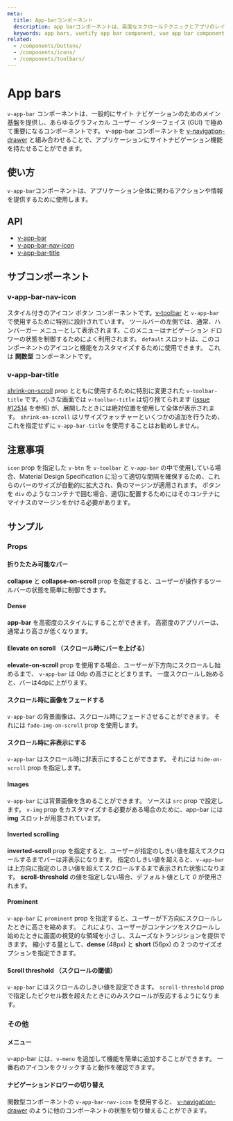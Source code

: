 ```yaml
---
meta:
  title: App-barコンポーネント
  description: app barコンポーネントは、高度なスクロールテクニックとアプリのレイアウトをサポートする強化されたツールバーです。
  keywords: app bars, vuetify app bar component, vue app bar component
related:
  - /components/buttons/
  - /components/icons/
  - /components/toolbars/
---
```


# App bars

`v-app-bar` コンポーネントは、一般的にサイト ナビゲーションのためのメイン基盤を提供し、あらゆるグラフィカル ユーザー インターフェイス (GUI) で極めて重要になるコンポーネントです。 v-app-bar コンポーネントを [v-navigation-drawer](/components/navigation-drawers) と組み合わせることで、アプリケーションにサイトナビゲーション機能を持たせることができます。

<entry-ad />

## 使い方

`v-app-bar`コンポーネントは、アプリケーション全体に関わるアクションや情報を提供するために使用します。

<usage name="v-app-bar" />

## API

- [v-app-bar](/api/v-app-bar)
- [v-app-bar-nav-icon](/api/v-app-bar-nav-icon)
- [v-app-bar-title](/api/v-app-bar-title)

<inline-api page="components/app-bars" />

## サブコンポーネント

### v-app-bar-nav-icon

スタイル付きのアイコン ボタン コンポーネントです。[v-toolbar](/components/toolbars) と `v-app-bar` で使用するために特別に設計されています。 ツールバーの左側では、通常、ハンバーガー メニューとして表示されます。このメニューはナビゲーション ドロワーの状態を制御するためによく利用されます。 `default` スロットは、このコンポーネントのアイコンと機能をカスタマイズするために使用できます。 これは **関数型** コンポーネントです。

### v-app-bar-title

[shrink-on-scroll](/components/toolbars/) prop とともに使用するために特別に変更された `v-toolbar-title` です。 小さな画面では `v-toolbar-title` は切り捨てられます ([issue #12514](https://github.com/vuetifyjs/vuetify/issues/12514) を参照) が、展開したときには絶対位置を使用して全体が表示されます。 `shrink-on-scroll` はリサイズウォッチャーといくつかの追加を行うため、これを指定せずに `v-app-bar-title` を使用することはお勧めしません。

## 注意事項

<alert type="warning">

  `icon` prop を指定した `v-btn` を `v-toolbar` と `v-app-bar`  の中で使用している場合、Material Design Specification に沿って適切な間隔を確保するため、これらのバーのサイズが自動的に拡大され、負のマージンが適用されます。 ボタンを `div` のようなコンテナで囲む場合、適切に配置するためにはそのコンテナにマイナスのマージンをかける必要があります。

</alert>

## サンプル

### Props

#### 折りたたみ可能なバー

**collapse** と **collapse-on-scroll** prop を指定すると、ユーザーが操作するツールバーの状態を簡単に制御できます。

<example file="v-app-bar/prop-collapse" />

#### Dense

**app-bar** を高密度のスタイルにすることができます。 高密度のアプリバーは、通常より高さが低くなります。

<example file="v-app-bar/prop-dense" />

#### Elevate on scroll （スクロール時にバーを上げる）

**elevate-on-scroll** prop を使用する場合、ユーザーが下方向にスクロールし始めるまで、 `v-app-bar` は 0dp の高さにとどまります。 一度スクロールし始めると、バーは4dpに上がります。

<example file="v-app-bar/prop-elevate-on-scroll" />

#### スクロール時に画像をフェードする

`v-app-bar` の背景画像は、スクロール時にフェードさせることができます。 それには `fade-img-on-scroll` prop を使用します。

<example file="v-app-bar/prop-img-fade" />

#### スクロール時に非表示にする

`v-app-bar` はスクロール時に非表示にすることができます。 それには `hide-on-scroll` prop を指定します。

<example file="v-app-bar/prop-hide" />

#### Images

`v-app-bar` には背景画像を含めることができます。 ソースは `src` prop で設定します。 `v-img` prop をカスタマイズする必要がある場合のために、app-bar には **img** スロットが用意されています。

<example file="v-app-bar/prop-img" />

#### Inverted scrolling

**inverted-scroll** prop を指定すると、ユーザーが指定のしきい値を超えてスクロールするまでバーは非表示になります。 指定のしきい値を超えると、`v-app-bar` は上方向に指定のしきい値を超えてスクロールするまで表示された状態になります。 **scroll-threshold** の値を指定しない場合、デフォルト値として _0_ が使用されます。

<example file="v-app-bar/prop-inverted-scroll" />

#### Prominent

`v-app-bar` に `prominent` prop を指定すると、ユーザーが下方向にスクロールしたときに高さを縮めます。 これにより、ユーザーがコンテンツをスクロールし始めたときに画面の視覚的な領域を小さし、スムーズなトランジションを提供できます。 縮小する量として、**dense** (48px) と **short** (56px) の 2 つのサイズオプションを指定できます。

<example file="v-app-bar/prop-prominent" />

#### Scroll threshold （スクロールの閾値）

`v-app-bar` にはスクロールのしきい値を設定できます。 `scroll-threshold` prop で指定したピクセル数を超えたときにのみスクロールが反応するようになります。

<example file="v-app-bar/prop-scroll-threshold" />

### その他

#### メニュー

v-app-bar には、`v-menu` を追加して機能を簡単に追加することができます。 一番右のアイコンをクリックすると動作を確認できます。

<example file="v-app-bar/misc-menu" />

#### ナビゲーションドロワーの切り替え

関数型コンポーネントの `v-app-bar-nav-icon` を使用すると、 [v-navigation-drawer](/components/navigation-drawers) のように他のコンポーネントの状態を切り替えることができます。

<example file="v-app-bar/misc-app-bar-nav" />

<backmatter />
